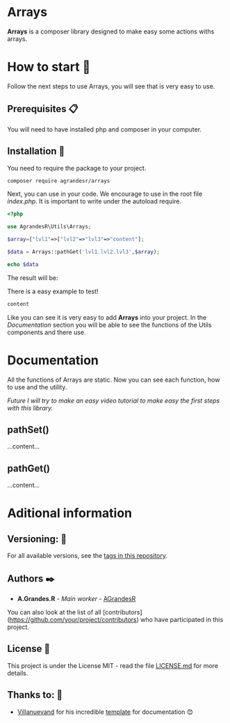 # Arrays
**Arrays** is a composer library designed to make easy some actions withs arrays.

# How to start 🚀

Follow the next steps to use Arrays, you will see that is very easy to use.

## Prerequisites 📋

You will need to have installed php and composer in your computer.

## Installation 🔧

You need to require the package to your project.

```bash
composer require agrandesr/arrays
```

Next, you can use in your code. We encourage to use in the root file _index.php_. It is important to write under the autoload require.

```php
<?php

use AgrandesR\Utils\Arrays;

$array=["lvl1"=>["lvl2"=>"lvl3"=>"content"];

$data = Arrays::pathGet('lvl1.lvl2.lvl3',$array);

echo $data
```

The result will be:

There is a easy example to test!

``` bash
content
```
Like you can see it is very easy to add **Arrays** into your project. In the _Documentation_ section you will be able to see the functions of the Utils components and there use. 

# Documentation

All the functions of Arrays are static. Now you can see each function, how to use and the utility.

*Future I will try to make an easy video tutorial to make easy the first steps with this library.*

## pathSet()

...content...

## pathGet()

...content...

# Aditional information

<!--

Contributing 🖇️ 
Please read [CONTRIBUTING.md]() for details of our code of conduct, and the process for sending us pull requests. 

-->

## Versioning: 📌

For all available versions, see the [tags in this repository](https://github.com/AGrandesR/php-utils-arrays/tags).

## Authors ✒️

* **A.Grandes.R** - *Main worker* - [AGrandesR](https://github.com/AGrandesR)

You can also look at the list of all [contributors] (https://github.com/your/project/contributors) who have participated in this project.

## License 📄

This project is under the License MIT - read the file [LICENSE.md](LICENSE.md) for more details.

## Thanks to: 🎁

* [Villanuevand](https://github.com/Villanuevand) for his incredible [template](https://gist.github.com/Villanuevand/6386899f70346d4580c723232524d35a) for documentation 😊

